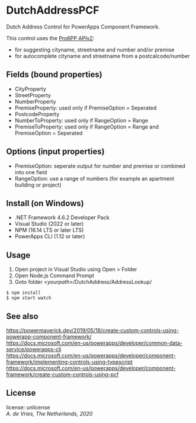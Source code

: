 # DutchAddressPCF
Dutch Address Control for PowerApps Component Framework.

This control uses the [Pro6PP APIv2](https://www.pro6pp.nl/docs/v2/redoc):
- for suggesting cityname, streetname and number and/or premise
- for autocomplete cityname and streetname from a postcalcode/number

## Fields (bound properties)

- CityProperty
- StreetProperty
- NumberProperty
- PremiseProperty: used only if PremiseOption = Seperated
- PostcodeProperty
- NumberToProperty: used only if RangeOption = Range
- PremiseToProperty: used only if RangeOption = Range and PremiseOption = Seperated 

## Options (input properties)

- PremiseOption: seperate output for number and premise or combined into one field
- RangeOption: use a range of numbers (for example an apartment building or project)

## Install (on Windows)

- .NET Framework 4.6.2 Developer Pack
- Visual Studio (2022 or later)
- NPM (16.14 LTS or later LTS)
- PowerApps CLI (1.12 or later)

## Usage
1. Open project in Visual Studio using Open > Folder
2. Open Node.js Command Prompt
3. Goto folder *\<yourpath\>*/DutchAddress/AddressLookup/
```
$ npm install
$ npm start watch
```

## See also
https://powermaverick.dev/2019/05/18/create-custom-controls-using-powerapp-component-framework/<br>
https://docs.microsoft.com/en-us/powerapps/developer/common-data-service/powerapps-cli<br>
https://docs.microsoft.com/en-us/powerapps/developer/component-framework/implementing-controls-using-typescript<br>
https://docs.microsoft.com/en-us/powerapps/developer/component-framework/create-custom-controls-using-pcf<br>

## License

license: unlicense<br>
*A. de Vries, The Netherlands, 2020*
